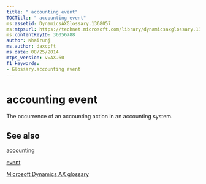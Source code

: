 ```yaml
---
title: " accounting event"
TOCTitle: " accounting event"
ms:assetid: DynamicsAXGlossary.1368057
ms:mtpsurl: https://technet.microsoft.com/library/dynamicsaxglossary.1368057(v=AX.60)
ms:contentKeyID: 36056788
author: Khairunj
ms.author: daxcpft
ms.date: 08/25/2014
mtps_version: v=AX.60
f1_keywords:
- Glossary.accounting event
---
```


# accounting event

The occurrence of an accounting action in an accounting system.

## See also

[accounting](accounting.md)

[event](event.md)

[Microsoft Dynamics AX glossary](glossary/microsoft-dynamics-ax-glossary.md)

  


